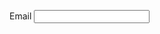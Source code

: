 <label class="au-label au-label--inline" for="text-input-inline">Email</label>
<input type="text" class="au-text-input" id="text-input-inline" name="text-input-inline">
